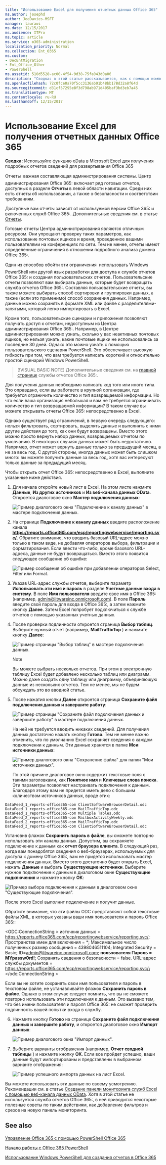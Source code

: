```yaml
---
title: "Использование Excel для получения отчетных данных Office 365"
ms.author: josephd
author: JoeDavies-MSFT
manager: laurawi
ms.date: 12/15/2017
ms.audience: ITPro
ms.topic: article
ms.service: o365-administration
localization_priority: Normal
ms.collection: Ent_O365
ms.custom:
- DecEntMigration
- Ent_Office_Other
- PowerShell
ms.assetid: 510d5528-ac00-4f54-9d38-75fa043d0a06
description: "Сводка: в этой статье рассказывается, как с помощью компонента oData в Microsoft Excel получить подробные сведения из отчета о развертывании Office 365:."
ms.openlocfilehash: 72c0fce0a70f5cc3136ab01b48bb178d32a8f64d
ms.sourcegitcommit: d31cf57295e8f3d798ab971d405baf3bd3eb7a45
ms.translationtype: MT
ms.contentlocale: ru-RU
ms.lasthandoff: 12/15/2017
---
```

# <a name="using-excel-to-retrieve-office-365-reporting-data"></a>Использование Excel для получения отчетных данных Office 365

 **Сводка:** Используйте функцию oData в Microsoft Excel для получения подробных отчетов сведений для развертывания Office 365
  
Отчеты  важная составляющая администрирования системы. Центр администрирования Office 365: включает ряд готовых отчетов, доступных в разделе **Отчеты** в левой области навигации. Среди них есть отчеты об использовании, а также о безопасности и соответствии требованиям.
  
Доступные вам отчеты зависят от используемой версии Office 365: и включенных служб Office 365:. Дополнительные сведения см. в статье [Отчеты](https://technet.microsoft.com/en-us/library/office-365-reports.aspx).
  
Готовые отчеты Центра администрирования являются отличным ресурсом. Они упрощают проверку таких параметров, как использование почтовых ящиков и время, проведенное вашими пользователями на конференциях по сети. Тем не менее, отчеты имеют определенные ограничения в отношении подробного анализа домена Office 365:.
  
Один из способов обойти эти ограничения  использовать Windows PowerShell или другой язык разработки для доступа к службе отчетов Office 365: и создания пользовательских отчетов. Пользовательские отчеты позволяют вам выбирать данные, которые будет возвращать служба отчетов Office 365:. Составляя пользовательские отчеты, вы также можете выбирать способ сортировки и группировки данных, а также (если это применимо) способ сохранения данных. Например, данные можно сохранять в формате XML или файле с разделителями-запятыми, который легко импортировать в Excel. 
  
Кроме того, пользовательские сценарии и приложения позволяют получать доступ к отчетам, недоступным из Центра администрирования Office 365:. Например, в Центре администрирования можно узнать, сколько у вас неактивных почтовых ящиков, но нельзя узнать, какие почтовые ящики не использовались за последние 30 дней. Однако это можно узнать с помощью пользовательского сценария PowerShell. Это обеспечивает высокую гибкость при том, что вам требуется написать короткий и относительно простой сценарий Windows PowerShell.
  
> [!VISUAL BASIC NOTE] Дополнительные сведения см. на [главной странице](https://msdn.microsoft.com/en-us/library/office/jj984325%28v=office.15%29.aspx) службы отчетов Office 365:.
  
Для получения данных необходимо написать код того или иного типа. Это оправдано, если вы работаете в крупной организации, где требуется ограничить количество и тип возвращаемой информации. Но что если ваша организация небольшая и вам не требуется ограничивать количество и тип возвращаемой информации? В таком случае вы можете открывать отчеты Office 365: непосредственно в Excel.
  
Однако существует ряд ограничений, в первую очередь следующего: нельзя фильтровать, сортировать, выделять данные и выполнять с ними другие действия до того, как они будут возвращены. Вместо этого можно просто вернуть набор данных, возвращаемых отчетом по умолчанию. В некоторых случаях данных может быть недостаточно. Например, отчет может вернуть данные только за предыдущий месяц, а не за весь год. С другой стороны, иногда данных может быть слишком много: вы можете получить данные за весь год, хотя вас интересуют только данные за предыдущий месяц.
  
Чтобы открыть отчет Office 365: непосредственно в Excel, выполните указанные ниже действия.
  
1. Для начала откройте новый лист в Excel. На этом листе нажмите **Данные**, **Из других источников** и **Из веб-канала данных OData**. Откроется диалоговое окно **Мастер подключения данных**:
    
     ![Пример диалогового окна "Подключение к каналу данных" в мастере подключения данных.](images/o365_reporting_connect_data_feed.png)
  
2. На странице **Подключение к каналу данных** введите расположение канала **https://reports.office365.com/ecp/reportingwebservice/reporting.svc/**. Обратите внимание, что вводить базовый URL-адрес можно только в таком виде, не добавляя операторов выбора, фильтрации и форматирования. Если ввести что-либо, кроме базового URL-адреса, данные не будут возвращаться. Вместо этого появится следующее сообщение об ошибке:
    
     ![Пример сообщения об ошибке при добавлении операторов Select, Filter или Format.](images/o365_reporting_incorrect_data_feed.png)
  
3. Указав URL-адрес службы отчетов, выберите параметр **Использовать эти имя и пароль** в разделе **Учетные данные входа в систему**. В поле **Имя пользователя** введите свое имя в Office 365: (например, admin@litwareinc.onmicrosoft.com). В поле **Пароль** введите свой пароль для входа в Office 365:, а затем нажмите кнопку **Далее**. Затем Excel попробует подключиться к службе отчетов с помощью указанных учетных данных.
    
4. После проверки подлинности откроется страница **Выбор таблиц**. Выберите нужный отчет (например, **MailTrafficTop** ) и нажмите кнопку **Далее**:
    
     ![Пример страницы "Выбор таблиц" в мастере подключения данных.](images/o365_reporting_select_tables.png)
  
    > [!NOTE]
    > Вы можете выбрать несколько отчетов. При этом в электронную таблицу Excel будет добавлено несколько таблиц или диаграмм. Можно даже создать одну таблицу или диаграмму, объединяющую данные из нескольких отчетов. Тем не менее, мы не будем обсуждать это во вводной статье. 
  
5. После нажатия кнопки **Далее** откроется страница **Сохраните файл подключения данных и завершите работу**:
    
     ![Пример страницы "Сохраните файл подключения данных и завершите работу" в мастере подключения данных.](images/o365_reporting_odata_finish.png)
  
    На ней не требуется вводить никаких сведений. Для получения данных достаточно нажать кнопку **Готово**. Тем не менее важно отменить, что по умолчанию Excel сохраняет сведения о каждом подключении к данным. Эти данные хранятся в папке **Мои источники данных**:
    
     ![Пример диалогового окна "Сохранение файла" для папки "Мои источники данных".](images/o365_reporting_save_data_source.png)
  
    По этой причине диалоговое окно содержит текстовые поля с такими заголовками, как **Понятное имя** и **Ключевые слова поиска**. Эти параметры позволяют настраивать подключения к данным. Благодаря этому вам не придется иметь дело с большим количеством источников данных, вроде этих:
    
  ```
  DataFeed_1_reports-office365-com ClientSoftwareBrowserDetail.odc
DataFeed_1_reports-office365-com MailTrafficTop.odc
DataFeed_1_reports-office365-com Multiple Tables.odc
DataFeed_2_reports-office365-com MailboxActivityWeekly.odc
DataFeed_2_reports-office365-com MailTrafficTop.odc
DataFeed_3_reports-office365-com ClientSoftwareBrowserDetail.odc
  ```

Установив флажок **Сохранить пароль в файле**, вы сможете повторно использовать эти каналы данных. Допустим, вы сохраняете подключение к данным как **отчет браузера клиента**. В следующий раз, когда вам понадобятся сведения о веб-браузерах, используемых для доступа к домену Office 365:, вам не придется использовать мастер подключения данных. Вместо этого достаточно будет открыть Excel, нажать **Данные** и выбрать **Существующие источники**. Выберите нужное подключение к данным в диалоговом окне **Существующие подключения** и нажмите кнопку **ОК**:
    
![Пример выбора подключения к данным в диалоговом окне "Существующие подключения".](images/o365_reporting_select_connection.png)
  
После этого Excel выполнит подключение и получит данные.
    
Обратите внимание, что эти файлы ODC представляют собой текстовые файлы XML, в которых указаны ваши имя пользователя и пароль Office 365::
    
\<ODC:ConnectionString > источник данных = https://reports.office365.com/ecp/reportingwebservice/reporting.svc/; Пространства имен для включения = *; Максимальное число полученных размер сообщения = 4398046511104; Integrated Security = Basic; ID=admin@litwareinc.onmicrosoft.com; **пользователя Пароль = MYpassw0rd!**; Сохранять сведения о безопасности = false. URL-адрес службы документов = https://reports.office365.com/ecp/reportingwebservice/reporting.svc/\</odc:ConnectionString >
    
Если вы не хотите сохранять свои имя пользователя и пароль в текстовом файле, не устанавливайте флажок **Сохранить пароль в файле**. Однако в этом случае следует помнить, что вы не сможете повторно использовать эти подключения к данным. Это вызвано тем, что без имени пользователя и пароля Office 365: не сможет проверить подлинность вашей попытки входа в службу.
    
6. Нажмите кнопку **Готово** на странице **Сохраните файл подключения данных и завершите работу**, и откроется диалоговое окно **Импорт данных**:
    
     ![Пример диалогового окна "Импорт данных".](images/o365_reporting_import_data.png)
  
7. Выберите варианты отображения (например, **Отчет сводной таблицы** ) и нажмите кнопку **ОК**. Если все пройдет успешно, ваши данные будут импортированы и представлены в выбранном варианте отображения:
    
     ![Пример успешного импорта данных на лист Excel.](images/o365_reporting_sample_spreadsheet.png)
  
Вы можете использовать эти данные по своему усмотрению. Рекомендации см. в статье [Создание панели мониторинга служб Excel с помощью веб-канала данных OData](https://technet.microsoft.com/en-us/library/jj873965%28v=office.15%29.aspx). Хотя в этой статье не используется служба отчетов Office 365:, в ней приводится некоторые полезные советы по таким действиям, как добавление фильтров и срезов на новую панель мониторинга.
  
## <a name="see-also"></a>See also

#### 

[Управление Office 365 с помощью PowerShell Office 365](manage-office-365-with-office-365-powershell.md)
  
[Начало работы с Office 365 PowerShell](getting-started-with-office-365-powershell.md)
  
[Использование Windows PowerShell для создания отчетов в Office 365](use-windows-powershell-to-create-reports-in-office-365.md)

